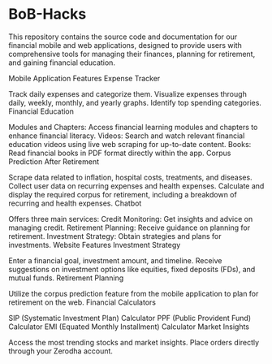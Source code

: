 # BoB-Hacks
This repository contains the source code and documentation for our financial mobile and web applications, designed to provide users with comprehensive tools for managing their finances, planning for retirement, and gaining financial education.

Mobile Application Features
Expense Tracker

Track daily expenses and categorize them.
Visualize expenses through daily, weekly, monthly, and yearly graphs.
Identify top spending categories.
Financial Education

Modules and Chapters: Access financial learning modules and chapters to enhance financial literacy.
Videos: Search and watch relevant financial education videos using live web scraping for up-to-date content.
Books: Read financial books in PDF format directly within the app.
Corpus Prediction After Retirement

Scrape data related to inflation, hospital costs, treatments, and diseases.
Collect user data on recurring expenses and health expenses.
Calculate and display the required corpus for retirement, including a breakdown of recurring and health expenses.
Chatbot

Offers three main services:
Credit Monitoring: Get insights and advice on managing credit.
Retirement Planning: Receive guidance on planning for retirement.
Investment Strategy: Obtain strategies and plans for investments.
Website Features
Investment Strategy

Enter a financial goal, investment amount, and timeline.
Receive suggestions on investment options like equities, fixed deposits (FDs), and mutual funds.
Retirement Planning

Utilize the corpus prediction feature from the mobile application to plan for retirement on the web.
Financial Calculators

SIP (Systematic Investment Plan) Calculator
PPF (Public Provident Fund) Calculator
EMI (Equated Monthly Installment) Calculator
Market Insights

Access the most trending stocks and market insights.
Place orders directly through your Zerodha account.

